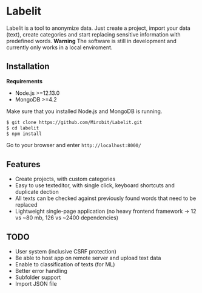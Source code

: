 # Labelit

Labelit is a tool to anonymize data. Just create a project, import your data (text), create categories and start replacing sensitive information with predefined words.
**Warning** The software is still in development and currently only works in a local enviroment.

## Installation

**Requirements**

- Node.js >=12.13.0
- MongoDB >=4.2

Make sure that you installed Node.js and MongoDB is running.

```bash
$ git clone https://github.com/Mirobit/Labelit.git
$ cd labelit
$ npm install
```

Go to your browser and enter `http://localhost:8000/`

## Features

- Create projects, with custom categories
- Easy to use texteditor, with single click, keyboard shortcuts and duplicate dection
- All texts can be checked against previously found words that need to be replaced
- Lightweight single-page application (no heavy frontend framework -> 12 vs ~80 mb, 126 vs ~2400 dependencies)

## TODO

- User system (inclusive CSRF protection)
- Be able to host app on remote server and upload text data
- Enable to classification of texts (for ML)
- Better error handling
- Subfolder support
- Import JSON file
